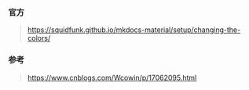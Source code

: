 
### 官方

> https://squidfunk.github.io/mkdocs-material/setup/changing-the-colors/

### 参考

> https://www.cnblogs.com/Wcowin/p/17062095.html